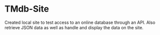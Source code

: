 # TMdb-Site
Created local site to test access to an online database through an API. Also retrieve JSON data as well as handle and display the data on the site.
